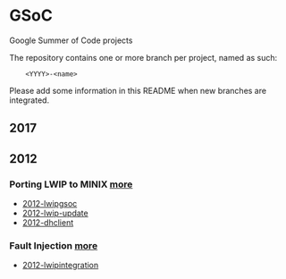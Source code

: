 # GSoC
Google Summer of Code projects

The repository contains one or more branch per project, named as such:
```
    <YYYY>-<name>
```

Please add some information in this README when new branches are integrated.

## 2017

## 2012

### Porting LWIP to MINIX [more](http://wiki.minix3.org/doku.php?id=soc:2012:lwipintegration)

 * [2012-lwipgsoc](https://github.com/Stichting-MINIX-Research-Foundation/gsoc/tree/2012-lwipgsoc)
 * [2012-lwip-update](https://github.com/Stichting-MINIX-Research-Foundation/gsoc/tree/2012-lwip-update)
 * [2012-dhclient](https://github.com/Stichting-MINIX-Research-Foundation/gsoc/tree/2012-dhclient)

### Fault Injection [more](http://wiki.minix3.org/doku.php?id=soc:2012:lwipintegration)

 * [2012-lwipintegration](https://github.com/Stichting-MINIX-Research-Foundation/gsoc/tree/2012-lwipintegration)
